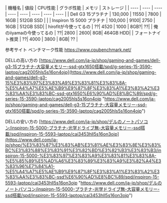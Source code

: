 


| 機種名 | 値段 | CPU性能 | グラボ性能 | メモリ | ストレージ |
| ---- | ---- | ---- | ---- |  ---- |  ---- |  ---- |  ---- | 
| Dell G3 15プラチナ | 130,000 | 11550 | 7800 | 16GB | 512GB SSD | |
| Inspiron 15 5000 プラチナ | 100,000 | 9100| 2750 | 16GB | 512GB SSD|
| hirofitが今使ってるの | ??| 4520 |  1000 | 8GB?| ??|
| 俺のiiyamaの今使ってるの | ??| 2800 | 2600| 8GB| 464GB HDD|
| フォートナイト推奨 | ??| 4000 | 3800 | 8GB| ?? |


参考サイト
ベンチマーク性能
https://www.cpubenchmark.net/

DELLの高い方の
[https://www.dell.com/ja-jp/shop/gaming-and-games/dell-g3-15プラチナ-大容量メモリー-ssd-gtx1650搭載/spd/g-series-15-3590-laptop/cag2005hls5s16on4ojp](https://www.dell.com/ja-jp/shop/gaming-and-games/dell-g3-15%E3%83%97%E3%83%A9%E3%83%81%E3%83%8A-%E5%A4%A7%E5%AE%B9%E9%87%8F%E3%83%A1%E3%83%A2%E3%83%AA%E3%83%BC-ssd-gtx1650%E6%90%AD%E8%BC%89/spd/g-series-15-3590-laptop/cag2005hls5s16on4ojp "https://www.dell.com/ja-jp/shop/gaming-and-games/dell-g3-15プラチナ-大容量メモリー-ssd-gtx1650搭載/spd/g-series-15-3590-laptop/cag2005hls5s16on4ojp")

DELLの安い方の
[https://www.dell.com/ja-jp/shop/デルのノートパソコン/inspiron-15-5000-プラチナ-光学ドライブ無-大容量メモリー-ssd搭載/spd/inspiron-15-5593-laptop/cai3453hll5s16on3ojp](https://www.dell.com/ja-jp/shop/%E3%83%87%E3%83%AB%E3%81%AE%E3%83%8E%E3%83%BC%E3%83%88%E3%83%91%E3%82%BD%E3%82%B3%E3%83%B3/inspiron-15-5000-%E3%83%97%E3%83%A9%E3%83%81%E3%83%8A-%E5%85%89%E5%AD%A6%E3%83%89%E3%83%A9%E3%82%A4%E3%83%96%E7%84%A1-%E5%A4%A7%E5%AE%B9%E9%87%8F%E3%83%A1%E3%83%A2%E3%83%AA%E3%83%BC-ssd%E6%90%AD%E8%BC%89/spd/inspiron-15-5593-laptop/cai3453hll5s16on3ojp "https://www.dell.com/ja-jp/shop/デルのノートパソコン/inspiron-15-5000-プラチナ-光学ドライブ無-大容量メモリー-ssd搭載/spd/inspiron-15-5593-laptop/cai3453hll5s16on3ojp")

